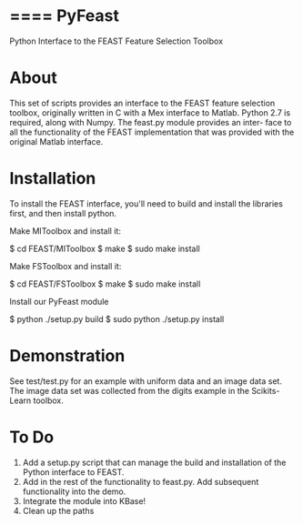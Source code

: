 ====
PyFeast
====
Python Interface to the FEAST Feature Selection Toolbox

About
====
This set of scripts provides an interface to the FEAST feature selection
toolbox, originally written in C with a Mex interface to Matlab. Python 
2.7 is required, along with Numpy. The feast.py module provides an inter-
face to all the functionality of the FEAST implementation that was provided
with the original Matlab interface. 

Installation
====
To install the FEAST interface, you'll need to build and install the libraries 
first, and then install python.

Make MIToolbox and install it:

$ cd FEAST/MIToolbox
$ make
$ sudo make install

Make FSToolbox and install it:

$ cd FEAST/FSToolbox
$ make
$ sudo make install

Install our PyFeast module

$ python ./setup.py build
$ sudo python ./setup.py install


Demonstration
====
See test/test.py for an example with uniform data and an image
data set. The image data set was collected from the digits example in 
the Scikits-Learn toolbox.

To Do
====
1) Add a setup.py script that can manage the build and installation of the
   Python interface to FEAST. 
2) Add in the rest of the functionality to feast.py. Add subsequent 
   functionality into the demo. 
3) Integrate the module into KBase!
4) Clean up the paths
